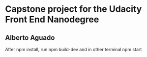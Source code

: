 # Capstone project for the Udacity Front End Nanodegree #
## Alberto Aguado ##

After npm install, run npm build-dev and in other terminal npm start

